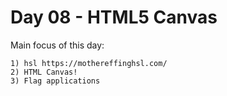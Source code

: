 # Day 08 - HTML5 Canvas

Main focus of this day:
    
    1) hsl https://mothereffinghsl.com/
    2) HTML Canvas!
    3) Flag applications
